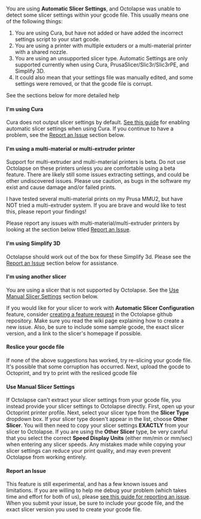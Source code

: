 You are using **Automatic Slicer Settings**, and Octolapse was unable to detect some slicer settings within your gcode file.  This usually means one of the following things:

1.  You are using Cura, but have not added or have added the incorrect settings script to your start gcode.
2.  You are using a printer with multiple extuders or a multi-material printer with a shared nozzle.
3.  You are using an unsupported slicer type.  Automatic Settings are only supported currently when using Cura, PrusaSlicer/Slic3r/Slic3rPE, and Simplify 3D.
4.  It could also mean that your settings file was manually edited, and some settings were removed, or that the gcode file is corrupt.

See the sections below for more detailed help

#### I'm using Cura
Cura does not output slicer settings by default.  <a href="https://github.com/FormerLurker/Octolapse/wiki/Automatic-Slicer-Settings#install-the-cura-settings-script" title="View the cura automatic slicer settings guide in a new window" target="_blank">See this guide</a> for enabling automatic slicer settings when using Cura.  If you continue to have a problem, see the [Report an Issue](#report-an-issue) section below.

#### I'm using a multi-material or multi-extruder printer
Support for multi-extruder and multi-material printers is beta.  Do not use Octolapse on these printers unless you are comfortable using a beta feature.  There are likely still some issues extracting settings, and could be other undiscovered issues.  Please use caution, as bugs in the software my exist and cause damage and/or failed prints.

I have tested several multi-material prints on my Prusa MMU2, but have NOT tried a multi-extruder system.  If you are brave and would like to test this, please report your findings!

Please report any issues with multi-material/multi-extruder printers by looking at the section below titled [Report an Issue](#report-an-issue).

#### I'm using Simplify 3D
Octolapse should work out of the box for these Simplify 3d.  Please see the [Report an Issue](#report-an-issue) section below for assistance.

#### I'm using another slicer
You are using a slicer that is not supported by Octolapse.  See the [Use Manual Slicer Settings](#use-manual-slicer-settings) section below.

If you would like for your slicer to work with **Automatic Slicer Configuration** feature, consider  <a href="https://github.com/FormerLurker/Octolapse/wiki/Request-a-New-Feature" title="Request a Feature" target="_blank">creating a feature request</a> in the Octolapse github repository.  Make sure you read the wiki page explaining how to create a new issue.  Also, be sure to include some sample gcode, the exact slicer version, and a link to the slicer's homepage if possible.

#### Reslice your gocde file
If none of the above suggestions has worked, try re-slicing your gcode file.  It's possible that some corruption has occurred.  Next, upload the gocde to Octoprint, and try to print with the resliced gcode file

#### Use Manual Slicer Settings
If Octolapse can't extract your slicer settings from your gcode file, you instead provide your slicer settings to Octolapse directly.  First, open up your Octoprint printer profile.  Next, select your slicer type from the **Slicer Type** dropdown box.  If your slicer type dosen't appear in the list, choose **Other Slicer**.  You will then need to copy your slicer settings **EXACTLY** from your slicer to Octolapse.  If you are using the **Other Slicer** type, be very careful that you select the correct **Speed Display Units** (either mm/min or mm/sec) when entering any slicer speeds.  Any mistakes made while copying your slicer settings can reduce your print quality, and may even prevent Octolapse from working entirely.

#### Report an Issue
This feature is still experimental, and has a few known issues and limitations.  If you are willing to help me debug your problem (which takes time and effort for both of us), please <a href="https://github.com/FormerLurker/Octolapse/wiki/Report-a-Bug" title="How to report an issue in the Octolapse github repository" target="_blank">see this guide for reporting an issue</a>.  When you submit your issue, be sure to include your gcode file, and the exact slicer version you used to create your gcode file.
